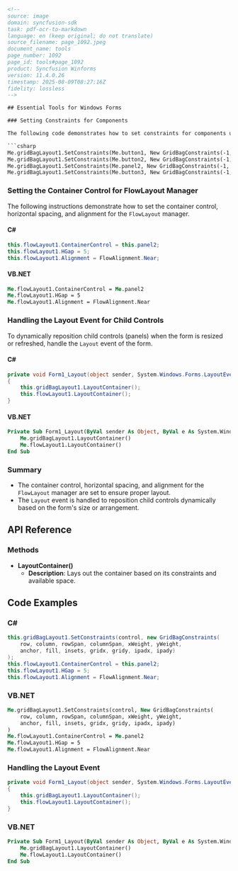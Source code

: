 ```html
<!-- 
source: image
domain: syncfusion-sdk
task: pdf-ocr-to-markdown
language: en (keep original; do not translate)
source_filename: page_1092.jpeg
document_name: tools
page_number: 1092
page_id: tools#page_1092
product: Syncfusion Winforms
version: 11.4.0.26
timestamp: 2025-08-09T08:27:16Z
fidelity: lossless
-->

## Essential Tools for Windows Forms

### Setting Constraints for Components

The following code demonstrates how to set constraints for components using the `GridBagLayout` and `FlowLayout` managers. It ensures proper alignment, spacing, and placement of components within a container.

```csharp
Me.gridBagLayout1.SetConstraints(Me.button1, New GridBagConstraints(-1, -1, 1, 1, 0, 0, AnchorTypes.Center, FillType.None, New Insets(0, 0, 0, 0), 0, 0, False))
Me.gridBagLayout1.SetConstraints(Me.button2, New GridBagConstraints(-1, -1, 1, 1, 0, 0, AnchorTypes.Center, FillType.None, New Insets(0, 0, 0, 0), 0, 0, False))
Me.gridBagLayout1.SetConstraints(Me.panel2, New GridBagConstraints(-1, -1, 1, 1, 0, 0, AnchorTypes.Center, FillType.None, New Insets(0, 0, 0, 0), 0, 0, False))
Me.gridBagLayout1.SetConstraints(Me.button3, New GridBagConstraints(-1, -1, 1, 1, 0, 0, AnchorTypes.Center, FillType.None, New Insets(0, 0, 0, 0), 0, 0, False))
```

### Setting the Container Control for FlowLayout Manager

The following instructions demonstrate how to set the container control, horizontal spacing, and alignment for the `FlowLayout` manager.

#### C#

```csharp
this.flowLayout1.ContainerControl = this.panel2;
this.flowLayout1.HGap = 5;
this.flowLayout1.Alignment = FlowAlignment.Near;
```

#### VB.NET

```vb
Me.flowLayout1.ContainerControl = Me.panel2
Me.flowLayout1.HGap = 5
Me.flowLayout1.Alignment = FlowAlignment.Near
```

### Handling the Layout Event for Child Controls

To dynamically reposition child controls (panels) when the form is resized or refreshed, handle the `Layout` event of the form.

#### C#

```csharp
private void Form1_Layout(object sender, System.Windows.Forms.LayoutEventArgs e)
{
    this.gridBagLayout1.LayoutContainer();
    this.flowLayout1.LayoutContainer();
}
```

#### VB.NET

```vb
Private Sub Form1_Layout(ByVal sender As Object, ByVal e As System.Windows.Forms.LayoutEventArgs)
    Me.gridBagLayout1.LayoutContainer()
    Me.flowLayout1.LayoutContainer()
End Sub
```

### Summary

- The container control, horizontal spacing, and alignment for the `FlowLayout` manager are set to ensure proper layout.
- The `Layout` event is handled to reposition child controls dynamically based on the form's size or arrangement.

## API Reference

### Methods

- **LayoutContainer()**
  - **Description**: Lays out the container based on its constraints and available space.

## Code Examples

### C#

```csharp
this.gridBagLayout1.SetConstraints(control, new GridBagConstraints(
    row, column, rowSpan, columnSpan, xWeight, yWeight,
    anchor, fill, insets, gridx, gridy, ipadx, ipady)
);
this.flowLayout1.ContainerControl = this.panel2;
this.flowLayout1.HGap = 5;
this.flowLayout1.Alignment = FlowAlignment.Near;
```

### VB.NET

```vb
Me.gridBagLayout1.SetConstraints(control, New GridBagConstraints(
    row, column, rowSpan, columnSpan, xWeight, yWeight,
    anchor, fill, insets, gridx, gridy, ipadx, ipady)
)
Me.flowLayout1.ContainerControl = Me.panel2
Me.flowLayout1.HGap = 5
Me.flowLayout1.Alignment = FlowAlignment.Near
```

### Handling the Layout Event

```csharp
private void Form1_Layout(object sender, System.Windows.Forms.LayoutEventArgs e)
{
    this.gridBagLayout1.LayoutContainer();
    this.flowLayout1.LayoutContainer();
}
```

### VB.NET

```vb
Private Sub Form1_Layout(ByVal sender As Object, ByVal e As System.Windows.Forms.LayoutEventArgs)
    Me.gridBagLayout1.LayoutContainer()
    Me.flowLayout1.LayoutContainer()
End Sub
```

<!-- tags: [Windows Forms, GridBagLayout, FlowLayout, LayoutEvent, ContainerControl, Alignment, HGap] keywords: [GridLayout, FlowLayout, Visual Basic, C#, LayoutManager, FormResize, ChildControls, Panel, Alignment, Layout] -->
```
